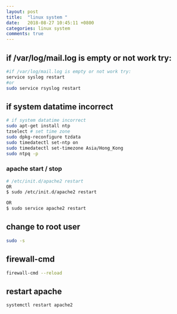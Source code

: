 ```yaml
---
layout: post
title:  "linux system "
date:   2018-08-27 10:45:11 +0800
categories: linux system
comments: true
---
```




## if /var/log/mail.log is empty or not work try:

```bash
#if /var/log/mail.log is empty or not work try:
service syslog restart 
#or 
sudo service rsyslog restart
```
## if system datatime incorrect
```bash
# if system datatime incorrect
sudo apt-get install ntp
tzselect # set time zone
sudo dpkg-reconfigure tzdata
sudo timedatectl set-ntp on
sudo timedatectl set-timezone Asia/Hong_Kong
sudo ntpq -p
```

### apache start / stop
```bash
# /etc/init.d/apache2 restart
OR
$ sudo /etc/init.d/apache2 restart

OR
$ sudo service apache2 restart
```
## change to root user
```bash
sudo -s
```

## firewall-cmd
```bash
firewall-cmd --reload

```
## restart apache
```bash
systemctl restart apache2
```